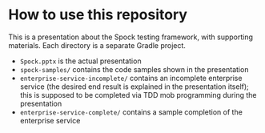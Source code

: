 # How to use this repository

This is a presentation about the Spock testing framework, with supporting materials.  Each directory is a separate Gradle project.

* `Spock.pptx` is the actual presentation
* `spock-samples/` contains the code samples shown in the presentation
* `enterprise-service-incomplete/` contains an incomplete enterprise service (the desired end result is explained in the presentation itself); this is supposed to be completed via TDD mob programming during the presentation
* `enterprise-service-complete/` contains a sample completion of the enterprise service

